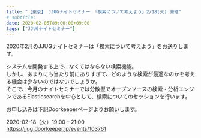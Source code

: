 ```yaml
---
title: "【東京】 JJUGナイトセミナー 「検索について考えよう」2/18(火) 開催"
# subtitle:
date: 2020-02-05T09:00:00+09:00
tags: ["JJUGナイトセミナー"]
---
```


2020年2月のJJUGナイトセミナーは「検索について考えよう」をお送りします。

システムを開発する上で、なくてはならない検索機能。  
しかし、あまりにも当たり前にありすぎて、どのような検索が最適なのかを考える機会は少ないのではないでしょうか。  
そこで、今月のナイトセミナーでは分散型でオープンソースの検索・分析エンジンであるElasticsearchを中心として、検索についてのセッションを行います。  

お申し込みは下記Doorkeeperページよりお願いします。

2020-02-18（火）19:00 – 21:00  
https://jjug.doorkeeper.jp/events/103761
